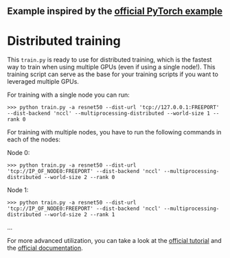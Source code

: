 ## Example inspired by the [official PyTorch example](https://github.com/pytorch/examples/blob/master/imagenet/main.py)

# Distributed training
This `train.py` is ready to use for distributed training, which is the fastest way to train when using multiple GPUs (even if using a single node!). This training script can serve as the base for your training scripts if you want to leveraged multiple GPUs.

<!-- To launch the script it is recommended that you use the `distributed.launch` utility from PyTorch explained [here](https://pytorch.org/docs/stable/distributed.html#launch-utility). -->

For training with a single node you can run:

```
>>> python train.py -a resnet50 --dist-url 'tcp://127.0.0.1:FREEPORT' --dist-backend 'nccl' --multiprocessing-distributed --world-size 1 --rank 0
```

For training with multiple nodes, you have to run the following commands in each of the nodes:

Node 0:
```
>>> python train.py -a resnet50 --dist-url 'tcp://IP_OF_NODE0:FREEPORT' --dist-backend 'nccl' --multiprocessing-distributed --world-size 2 --rank 0
```

Node 1:
```
>>> python train.py -a resnet50 --dist-url 'tcp://IP_OF_NODE0:FREEPORT' --dist-backend 'nccl' --multiprocessing-distributed --world-size 2 --rank 1
```
...

For more advanced utilization, you can take a look at the [official tutorial](https://pytorch.org/tutorials/beginner/dist_overview.html) and the [official documentation](https://pytorch.org/docs/stable/distributed.html).
